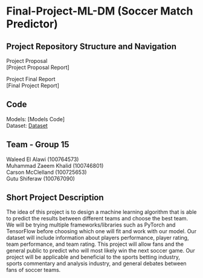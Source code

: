 # Final-Project-ML-DM (Soccer Match Predictor) 



## Project Repository Structure and Navigation<br>

Project Proposal<br>
[Project Proposal Report]

Project Final Report<br>
[Final Project Report]


## Code<br>
Models:  [Models Code] <br>
Dataset: [Dataset](https://www.kaggle.com/datasets/saife245/english-premier-league?select=final_dataset.csv) <br> 





## Team - Group 15
Waleed El Alawi (100764573)<br> 
Muhammad Zaeem Khalid (100746801)<br>
Carson McClelland (100725653)<br>
Gutu Shiferaw (100767090)<br>

## Short Project Description
The idea of this project is to design a machine learning algorithm that is able to predict the results between different teams and choose the best team. We will be trying multiple frameworks/libraries such as PyTorch and TensorFlow before choosing which one will fit and work with our model. Our dataset will include information about players performance, player rating, team performance, and team rating. This project will allow fans and the general public to predict who will most likely win the next soccer game. Our project will be applicable and beneficial to the sports betting industry, sports commentary and analysis industry, and general debates between fans of soccer teams.
